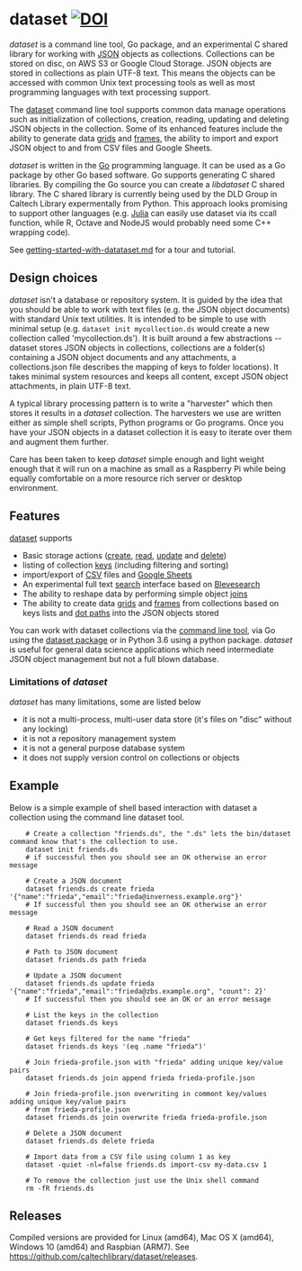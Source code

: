 
# dataset   [![DOI](https://data.caltech.edu/badge/79394591.svg)](https://data.caltech.edu/badge/latestdoi/79394591)

_dataset_ is a command line tool, Go package, and an experimental C shared 
library for working with [JSON](https://en.wikipedia.org/wiki/JSON) 
objects as collections. Collections can be stored on disc, on AWS S3 or 
Google Cloud Storage.  JSON objects are stored in collections as 
plain UTF-8 text. This means the objects can be accessed with common 
Unix text processing tools as well as most programming languages with 
text processing support. 

The [dataset](docs/dataset.html) command line tool supports common data 
manage operations such as initialization of collections, creation, 
reading, updating and deleting JSON objects in the collection. Some of 
its enhanced features include the ability to generate data 
[grids](docs/grid.html) and [frames](docs/frame.html), the ability to 
import and export JSON object to and from CSV files and Google Sheets.

_dataset_ is written in the [Go](https://golang.org) programming language.
It can be used as a Go package by other Go based software. Go supports
generating C shared libraries. By compiling the Go source you can
create a _libdataset_ C shared library. The C shared library is currently
being used by the DLD Group in Caltech Library expermentally from
Python.  This approach looks promising to support other languages 
(e.g. [Julia](https://julialang.org/) can easily use dataset via its 
ccall function, while R, Octave and NodeJS would probably need some 
C++ wrapping code).


See [getting-started-with-datataset.md](how-to/getting-started-with-dataset.html) for a tour and tutorial.

## Design choices

_dataset_ isn't a database or repository system. It is guided by
the idea that you should be able to work with text files (e.g. the JSON 
object documents) with standard Unix text utilities.  It is intended 
to be simple to use with minimal setup (e.g. 
`dataset init mycollection.ds` would create a new collection called 
'mycollection.ds').  It is built around a few abstractions --
dataset stores JSON objects in collections, collections are a folder(s) 
containing a JSON object documents and any attachments, a 
collections.json file describes the mapping of keys to folder locations).
It takes minimal system resources and keeps all content, 
except JSON object attachments, in plain UTF-8 text.

A typical library processing pattern is to write a "harvester" 
which then stores it results in a _dataset_ collection. The harvesters
we use are written either as simple shell scripts, Python programs or
Go programs. Once you have your JSON objects in a dataset collection
it is easy to iterate over them and augment them further.

Care has been taken to keep _dataset_ simple enough and light weight 
enough that it will run on a machine as small as a Raspberry Pi while 
being equally comfortable on a more resource rich server or desktop 
environment.


## Features

[dataset](docs/dataset) supports 

- Basic storage actions ([create](docs/create.html), [read](docs/read.html), [update](docs/update.html) and [delete](docs/delete.html))
- listing of collection [keys](docs/keys.html) (including filtering and sorting)
- import/export  of [CSV](how-to/import-csv-rows-as-json-documents.html) files and [Google Sheets](how-to/gsheet-integration.html)
- An experimental full text [search](how-to/searchable-datasets.html) interface based on [Blevesearch](https://blevesearch.com)
- The ability to reshape data by performing simple object [joins](docs/join.html)
- The ability to create data [grids](docs/grid.html) and [frames](docs/frame.html) from collections based 
  on keys lists and [dot paths](docs/dotpath.html) into the JSON objects stored

You can work with dataset collections via the 
[command line tool](docs/dataset.html), via Go using the 
[dataset package](https://godoc.org/github.com/caltechlibrary/dataset) 
or in Python 3.6 using a python package.  _dataset_ is useful for general 
data science applications which need intermediate JSON object management 
but not a full blown database.


### Limitations of _dataset_

_dataset_ has many limitations, some are listed below

- it is not a multi-process, multi-user data store (it's files on "disc" without any locking)
- it is not a repository management system
- it is not a general purpose database system
- it does not supply version control on collections or objects


## Example

Below is a simple example of shell based interaction with dataset 
a collection using the command line dataset tool.

```shell
    # Create a collection "friends.ds", the ".ds" lets the bin/dataset command know that's the collection to use. 
    dataset init friends.ds
    # if successful then you should see an OK otherwise an error message

    # Create a JSON document 
    dataset friends.ds create frieda '{"name":"frieda","email":"frieda@inverness.example.org"}'
    # If successful then you should see an OK otherwise an error message

    # Read a JSON document
    dataset friends.ds read frieda
    
    # Path to JSON document
    dataset friends.ds path frieda

    # Update a JSON document
    dataset friends.ds update frieda '{"name":"frieda","email":"frieda@zbs.example.org", "count": 2}'
    # If successful then you should see an OK or an error message

    # List the keys in the collection
    dataset friends.ds keys

    # Get keys filtered for the name "frieda"
    dataset friends.ds keys '(eq .name "frieda")'

    # Join frieda-profile.json with "frieda" adding unique key/value pairs
    dataset friends.ds join append frieda frieda-profile.json

    # Join frieda-profile.json overwriting in commont key/values adding unique key/value pairs
    # from frieda-profile.json
    dataset friends.ds join overwrite frieda frieda-profile.json

    # Delete a JSON document
    dataset friends.ds delete frieda

    # Import data from a CSV file using column 1 as key
    dataset -quiet -nl=false friends.ds import-csv my-data.csv 1

    # To remove the collection just use the Unix shell command
    rm -fR friends.ds
```

## Releases

Compiled versions are provided for Linux (amd64), Mac OS X (amd64), 
Windows 10 (amd64) and Raspbian (ARM7). 
See https://github.com/caltechlibrary/dataset/releases.

